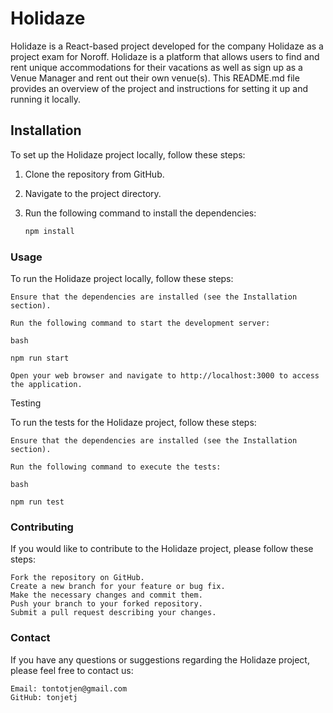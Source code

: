 # Holidaze

Holidaze is a React-based project developed for the company Holidaze as a project exam for Noroff. Holidaze is a platform that allows users to find and rent unique accommodations for their vacations as well as sign up as a Venue Manager and rent out their own venue(s). This README.md file provides an overview of the project and instructions for setting it up and running it locally.

## Installation

To set up the Holidaze project locally, follow these steps:

1. Clone the repository from GitHub.
2. Navigate to the project directory.
3. Run the following command to install the dependencies:

   ```bash
   npm install

### Usage

To run the Holidaze project locally, follow these steps:

    Ensure that the dependencies are installed (see the Installation section).

    Run the following command to start the development server:

    bash

    npm run start

    Open your web browser and navigate to http://localhost:3000 to access the application.

Testing

To run the tests for the Holidaze project, follow these steps:

    Ensure that the dependencies are installed (see the Installation section).

    Run the following command to execute the tests:

    bash

    npm run test

### Contributing

If you would like to contribute to the Holidaze project, please follow these steps:

    Fork the repository on GitHub.
    Create a new branch for your feature or bug fix.
    Make the necessary changes and commit them.
    Push your branch to your forked repository.
    Submit a pull request describing your changes.

### Contact

If you have any questions or suggestions regarding the Holidaze project, please feel free to contact us:

    Email: tontotjen@gmail.com
    GitHub: tonjetj